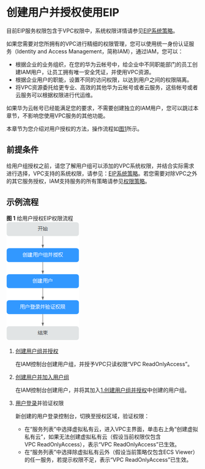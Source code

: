 # 创建用户并授权使用EIP<a name="permission_0003"></a>

目前EIP服务权限包含于VPC权限中，系统权限详情请参见[EIP系统策略](https://support.huaweicloud.com/productdesc-eip/overview_permission.html)。

如果您需要对您所拥有的VPC进行精细的权限管理，您可以使用统一身份认证服务（Identity and Access Management，简称IAM），通过IAM，您可以：

-   根据企业的业务组织，在您的华为云帐号中，给企业中不同职能部门的员工创建IAM用户，让员工拥有唯一安全凭证，并使用VPC资源。
-   根据企业用户的职能，设置不同的访问权限，以达到用户之间的权限隔离。
-   将VPC资源委托给更专业、高效的其他华为云帐号或者云服务，这些帐号或者云服务可以根据权限进行代运维。

如果华为云帐号已经能满足您的要求，不需要创建独立的IAM用户，您可以跳过本章节，不影响您使用VPC服务的其他功能。

本章节为您介绍对用户授权的方法，操作流程如[图1](#zh-cn_topic_0171307068_fig1447123814172)所示。

## 前提条件<a name="section6808937111712"></a>

给用户组授权之前，请您了解用户组可以添加的VPC系统权限，并结合实际需求进行选择，VPC支持的系统权限，请参见：[EIP系统策略](https://support.huaweicloud.com/productdesc-eip/overview_permission.html)。若您需要对除VPC之外的其它服务授权，IAM支持服务的所有策略请参见[权限策略](https://support.huaweicloud.com/usermanual-permissions/iam_01_0001.html)。

## 示例流程<a name="zh-cn_topic_0171307068_section197617372174"></a>

**图 1**  给用户授权EIP权限流程<a name="zh-cn_topic_0171307068_fig1447123814172"></a>  
![](figures/给用户授权EIP权限流程.png "给用户授权EIP权限流程")

1.  <a name="zh-cn_topic_0171307068_li8447183891715"></a>[创建用户组并授权](https://support.huaweicloud.com/usermanual-iam/iam_03_0001.html)

    在IAM控制台创建用户组，并授予VPC只读权限“VPC ReadOnlyAccess”。

2.  [创建用户并加入用户组](https://support.huaweicloud.com/usermanual-iam/iam_02_0001.html)

    在IAM控制台创建用户，并将其加入[1.创建用户组并授权](#zh-cn_topic_0171307068_li8447183891715)中创建的用户组。

3.  [用户登录](https://support.huaweicloud.com/usermanual-iam/iam_01_0552.html)并验证权限

    新创建的用户登录控制台，切换至授权区域，验证权限：

    -   在“服务列表”中选择虚拟私有云，进入VPC主界面，单击右上角“创建虚拟私有云”，如果无法创建虚拟私有云（假设当前权限仅包含VPC ReadOnlyAccess），表示“VPC ReadOnlyAccess”已生效。
    -   在“服务列表”中选择除虚拟私有云外（假设当前策略仅包含ECS Viewer）的任一服务，若提示权限不足，表示“VPC ReadOnlyAccess”已生效。


